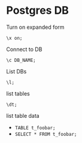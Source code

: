 # Postgres DB
Turn on expanded form

```
\x on;
```

Connect to DB

```
\c DB_NAME;
```

List DBs
```
\l;
```

list tables
```
\dt;
```

list table data
- ```TABLE t_foobar;```
- ```SELECT * FROM t_foobar;```
